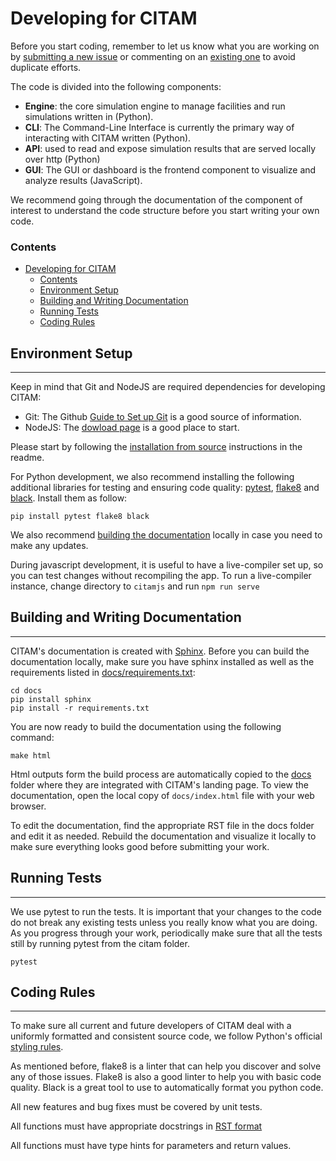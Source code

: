 # Developing for CITAM

Before you start coding, remember to let us know what you are working on by [submitting a new issue](https://github.com/corning-incorporated/citam/issues/new/choose) or commenting on an [existing one](https://github.com/corning-incorporated/citam/issues) to avoid duplicate efforts.

The code is divided into the following components:
+ **Engine**: the core simulation engine to manage facilities and run simulations written in (Python).
+ **CLI**: The Command-Line Interface is currently the primary way of interacting with CITAM written (Python).
+ **API**: used to read and expose simulation results that are served locally over http (Python)
+ **GUI**: The GUI or dashboard is the frontend component to visualize and analyze results (JavaScript).

We recommend going through the documentation of the component of interest to understand the code structure before you start writing your own code.

### Contents
- [Developing for CITAM](#developing-for-citam)
    - [Contents](#contents)
  - [Environment Setup](#-environment-setup)
  - [Building and Writing Documentation](#-building-and-writing-documentation)
  - [Running Tests](#-running-tests)
  - [Coding Rules](#-coding-rules)


## Environment Setup
-------

Keep in mind that Git and NodeJS are required dependencies for developing CITAM:

* Git: The Github [Guide to Set up Git](https://docs.github.com/en/free-pro-team@latest/github/getting-started-with-github/set-up-git) is a good source of information.
* NodeJS: The [dowload page]((https://nodejs.org/en/download/) ) is a good place to start.

Please start by following the [installation from source](readme.md#from-source) instructions in the readme.

For Python development, we also recommend installing the following additional libraries for testing and ensuring code quality: [pytest](https://www.pytest.org), [flake8](https://flake8.pycqa.org/) and [black](https://github.com/psf/black). Install them as follow:

```
pip install pytest flake8 black
```

We also recommend [building the documentation](#building-the-documentation) locally in case you need to make any updates.

During javascript development, it is useful to have a live-compiler
set up, so you can test changes without recompiling the app.
To run a live-compiler instance, change directory to `citamjs` and run
`npm run serve`

## Building and Writing Documentation
---------

CITAM's documentation is created with [Sphinx](https://www.sphinx-doc.org/). Before you can build the documentation locally, make sure you have sphinx installed as well as the requirements listed in [docs/requirements.txt](docs/requirements.txt):

```
cd docs
pip install sphinx
pip install -r requirements.txt
```

You are now ready to build the documentation using the following command:

```
make html
```

Html outputs form the build process are automatically copied to the [docs](docs/) folder where they are integrated with CITAM's landing page. To view the documentation, open the local copy of `docs/index.html` file with your web browser.

To edit the documentation, find the appropriate RST file in the docs folder and edit it as needed. Rebuild the documentation and visualize it locally to make sure everything looks good before submitting your work.

## Running Tests
----
We use pytest to run the tests. It is important that your changes to the code do not break any existing tests unless you really know what you are doing. As you progress through your work, periodically make sure that all the tests still by running pytest from the citam folder.

```
pytest
```

## Coding Rules
-----------
To make sure all current and future developers of CITAM deal with a uniformly formatted and consistent source code, we follow Python's official [styling rules](https://www.python.org/dev/peps/pep-0008/).

As mentioned before, flake8 is a linter that can help you discover and solve any of those issues. Flake8 is also a good linter to help you with basic code quality. Black is a great tool to use to automatically format you python code.

All new features and bug fixes must be covered by unit tests.

All functions must have appropriate docstrings in [RST format](https://www.python.org/dev/peps/pep-0287/)

All functions must have type hints for parameters and return values.


